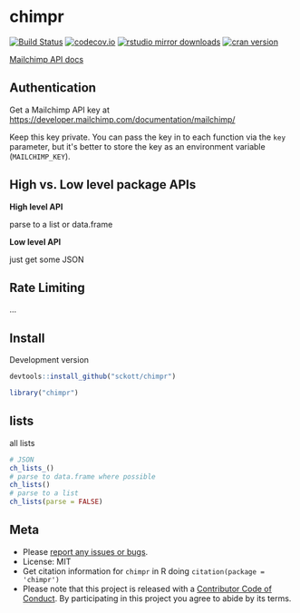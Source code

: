 chimpr
======



[![Build Status](https://travis-ci.org/sckott/chimpr.svg?branch=master)](https://travis-ci.org/sckott/chimpr)
[![codecov.io](https://codecov.io/github/sckott/chimpr/coverage.svg?branch=master)](https://codecov.io/github/sckott/chimpr?branch=master)
[![rstudio mirror downloads](http://cranlogs.r-pkg.org/badges/chimpr)](https://github.com/metacran/cranlogs.app)
[![cran version](http://www.r-pkg.org/badges/version/chimpr)](https://cran.r-project.org/package=chimpr)

[Mailchimp API docs][docs]

## Authentication

Get a Mailchimp API key at <https://developer.mailchimp.com/documentation/mailchimp/>

Keep this key private. You can pass the key in to each function via the
`key` parameter, but it's better to store the key as an environment
variable (`MAILCHIMP_KEY`).

## High vs. Low level package APIs

__High level API__

parse to a list or data.frame

__Low level API__

just get some JSON

## Rate Limiting

...

## Install

Development version


```r
devtools::install_github("sckott/chimpr")
```


```r
library("chimpr")
```

## lists

all lists


```r
# JSON
ch_lists_()
# parse to data.frame where possible
ch_lists()
# parse to a list
ch_lists(parse = FALSE)
```

## Meta

* Please [report any issues or bugs](https://github.com/sckott/chimpr/issues).
* License: MIT
* Get citation information for `chimpr` in R doing `citation(package = 'chimpr')`
* Please note that this project is released with a [Contributor Code of Conduct](CONDUCT.md). By participating in this project you agree to abide by its terms.

[docs]: https://developer.mailchimp.com/documentation/mailchimp/
